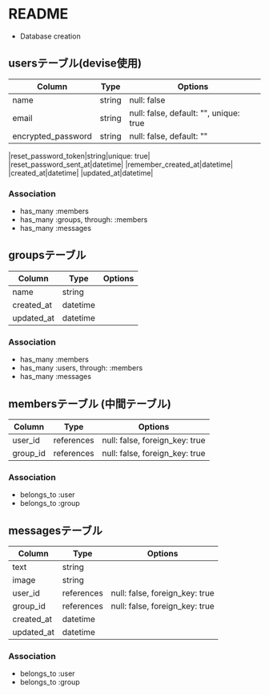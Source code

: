 # README

* Database creation

## usersテーブル(devise使用)

|Column|Type|Options|
|------|----|-------|
|name|string|null: false|
|email|string|null: false, default: "", unique: true|
|encrypted_password|string|null: false, default: ""|

|reset_password_token|string|unique: true|
|reset_password_sent_at|datetime|
|remember_created_at|datetime|
|created_at|datetime|
|updated_at|datetime|

### Association
- has_many :members
- has_many :groups, through: :members
- has_many :messages


## groupsテーブル
|Column|Type|Options|
|------|----|-------|
|name|string||null: false|
|created_at|datetime|
|updated_at|datetime|

### Association
- has_many :members
- has_many :users, through: :members
- has_many :messages


## membersテーブル (中間テーブル)
|Column|Type|Options|
|------|----|-------|
|user_id|references|null: false, foreign_key: true|
|group_id|references|null: false, foreign_key: true|

### Association
- belongs_to :user
- belongs_to :group


## messagesテーブル
|Column|Type|Options|
|------|----|-------|
|text|string|
|image|string|
|user_id|references|null: false, foreign_key: true|
|group_id|references|null: false, foreign_key: true|
|created_at|datetime|
|updated_at|datetime|

### Association
- belongs_to :user
- belongs_to :group